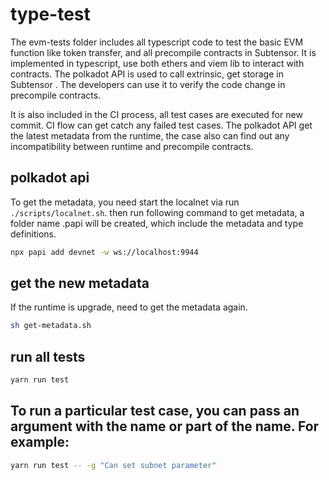 # type-test

The evm-tests folder includes all typescript code to test the basic EVM function
like token transfer, and all precompile contracts in Subtensor. It is
implemented in typescript, use both ethers and viem lib to interact with
contracts. The polkadot API is used to call extrinsic, get storage in Subtensor
. The developers can use it to verify the code change in precompile contracts.

It is also included in the CI process, all test cases are executed for new
commit. CI flow can get catch any failed test cases. The polkadot API get the
latest metadata from the runtime, the case also can find out any incompatibility
between runtime and precompile contracts.

## polkadot api

To get the metadata, you need start the localnet via run
`./scripts/localnet.sh`. then run following command to get metadata, a folder
name .papi will be created, which include the metadata and type definitions.

```bash
npx papi add devnet -w ws://localhost:9944
```

## get the new metadata

If the runtime is upgrade, need to get the metadata again.

```bash
sh get-metadata.sh
```

## run all tests

```bash
yarn run test
```

## To run a particular test case, you can pass an argument with the name or part of the name. For example:

```bash
yarn run test -- -g "Can set subnet parameter"
```
